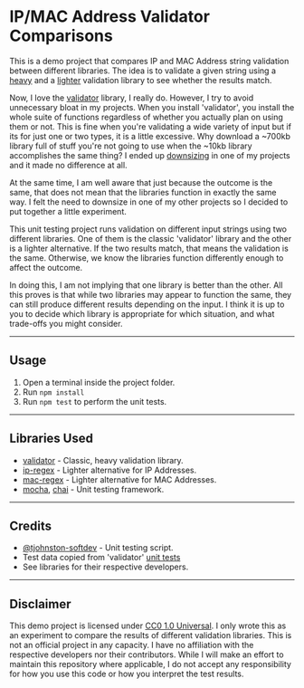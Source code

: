 # IP/MAC Address Validator Comparisons

This is a demo project that compares IP and MAC Address string validation between different libraries. The idea is to validate a given string using a [heavy](https://www.npmjs.com/package/validator) and a [lighter](https://www.npmjs.com/package/ip-regex) validation library to see whether the results match.

Now, I love the [validator](https://www.npmjs.com/package/validator) library, I really do. However, I try to avoid unnecessary bloat in my projects. When you install 'validator', you install the whole suite of functions regardless of whether you actually plan on using them or not. This is fine when you're validating a wide variety of input but if its for just one or two types, it is a little excessive. Why download a ~700kb library full of stuff you're not going to use when the ~10kb library accomplishes the same thing? I ended up [downsizing](https://github.com/tjohnston-softdev/fox-controller-app/commit/4025ea6656266758a823f2b5910c80346713d77a) in one of my projects and it made no difference at all.

At the same time, I am well aware that just because the outcome is the same, that does not mean that the libraries function in exactly the same way. I felt the need to downsize in one of my other projects so I decided to put together a little experiment.

This unit testing project runs validation on different input strings using two different libraries. One of them is the classic 'validator' library and the other is a lighter alternative. If the two results match, that means the validation is the same. Otherwise, we know the libraries function differently enough to affect the outcome.

In doing this, I am not implying that one library is better than the other. All this proves is that while two libraries may appear to function the same, they can still produce different results depending on the input. I think it is up to you to decide which library is appropriate for which situation, and what trade-offs you might consider.

---

## Usage

1. Open a terminal inside the project folder.
2. Run `npm install`
3. Run `npm test` to perform the unit tests.

---

## Libraries Used

* [validator](https://www.npmjs.com/package/validator) - Classic, heavy validation library.
* [ip-regex](https://www.npmjs.com/package/ip-regex) - Lighter alternative for IP Addresses.
* [mac-regex](https://www.npmjs.com/package/mac-regex) - Lighter alternative for MAC Addresses.
* [mocha](https://mochajs.org/), [chai](https://www.chaijs.com/) - Unit testing framework.

---

## Credits

* [@tjohnston-softdev](https://github.com/tjohnston-softdev) - Unit testing script.
* Test data copied from 'validator' [unit tests](https://github.com/validatorjs/validator.js/blob/master/test/validators.js)
* See libraries for their respective developers.

---

## Disclaimer

This demo project is licensed under [CC0 1.0 Universal](https://creativecommons.org/publicdomain/zero/1.0/). I only wrote this as an experiment to compare the results of different validation libraries. This is not an official project in any capacity. I have no affiliation with the respective developers nor their contributors. While I will make an effort to maintain this repository where applicable, I do not accept any responsibility for how you use this code or how you interpret the test results.

